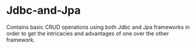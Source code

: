# Jdbc-and-Jpa
Contains basic CRUD operations using both Jdbc and Jpa frameworks in order to get the intricacies and advantages of one over the other framework.
